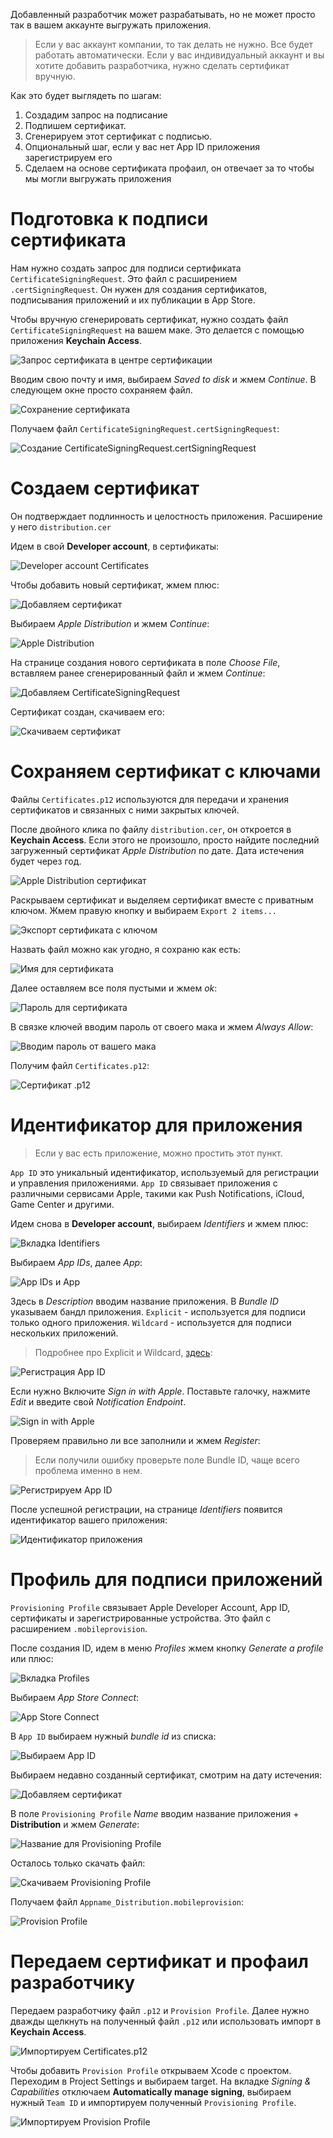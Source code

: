 Добавленный разработчик может разрабатывать, но не может просто так в вашем аккаунте выгружать приложения. 

> Если у вас аккаунт компании, то так делать не нужно. Все будет работать автоматически. Если у вас индивидуальный аккаунт и вы хотите добавить разработчика, нужно сделать сертификат вручную.

Как это будет выглядеть по шагам:
1. Создадим запрос на подписание
2. Подпишем сертификат.
3. Сгенерируем этот сертификат с подписью. 
4. Опциональный шаг, если у вас нет App ID приложения зарегистрируем его
5. Сделаем на основе сертификата профаил, он отвечает за то чтобы мы могли выгружать приложения

# Подготовка к подписи сертификата

Нам нужно создать запрос для подписи сертификата `CertificateSigningRequest`. Это файл с расширением `.certSigningRequest`. Он нужен для создания сертификатов, подписывания приложений и их публикации в App Store.

Чтобы вручную сгенерировать сертификат, нужно создать файл `CertificateSigningRequest` на вашем маке. Это делается с помощью приложения **Keychain Access**.

![Запрос сертификата в центре сертификации](https://cdn.sparrowcode.io/tutorials/cert-and-profile-for-personal-developer-account/keychain-request.png)

Вводим свою почту и имя, выбираем *Saved to disk* и жмем *Continue*. В следующем окне просто сохраняем файл.

![Сохранение сертификата](https://cdn.sparrowcode.io/tutorials/cert-and-profile-for-personal-developer-account/keychain-sert-info.png)

Получаем файл `CertificateSigningRequest.certSigningRequest`:

![Создание CertificateSigningRequest.certSigningRequest](https://cdn.sparrowcode.io/tutorials/cert-and-profile-for-personal-developer-account/keychain-sert-created.png)

# Создаем сертификат

Он подтверждает подлинность и целостность приложения. Расширение у него `distribution.cer`

Идем в свой **Developer account**, в сертификаты:

![Developer account Certificates](https://cdn.sparrowcode.io/tutorials/cert-and-profile-for-personal-developer-account/main-sert.png)

Чтобы добавить новый сертификат, жмем плюс:

![Добавляем сертификат](https://cdn.sparrowcode.io/tutorials/cert-and-profile-for-personal-developer-account/add-sert.png)

Выбираем *Apple Distribution* и жмем *Continue*:

![Apple Distribution](https://cdn.sparrowcode.io/tutorials/cert-and-profile-for-personal-developer-account/new-sert.png)

На странице создания нового сертификата в поле *Choose File*, вставляем ранее сгенерированный файл и жмем *Continue*:

![Добавляем CertificateSigningRequest](https://cdn.sparrowcode.io/tutorials/cert-and-profile-for-personal-developer-account/select-new-sert.png)

Сертификат создан, скачиваем его:

![Скачиваем сертификат](https://cdn.sparrowcode.io/tutorials/cert-and-profile-for-personal-developer-account/download-sert.png)

# Сохраняем сертификат с ключами

Файлы `Certificates.p12` используются для передачи и хранения сертификатов и связанных с ними закрытых ключей.

После двойного клика по файлу `distribution.cer`, он откроется в **Keychain Access**. Если этого не произошло, просто найдите последний загруженный сертификат *Apple Distribution* по дате. Дата истечения будет через год.

![Apple Distribution сертификат](https://cdn.sparrowcode.io/tutorials/cert-and-profile-for-personal-developer-account/distribution-sert.png)

Раскрываем сертификат и выделяем сертификат вместе с приватным ключом. Жмем правую кнопку и выбираем `Export 2 items...`

![Экспорт сертификата с ключом](https://cdn.sparrowcode.io/tutorials/cert-and-profile-for-personal-developer-account/export-distribution-sert.png)

Назвать файл можно как угодно, я сохраню как есть:

![Имя для сертификата](https://cdn.sparrowcode.io/tutorials/cert-and-profile-for-personal-developer-account/create-sert-p12.png)

Далее оставляем все поля пустыми и жмем *ok*:

![Пароль для сертификата](https://cdn.sparrowcode.io/tutorials/cert-and-profile-for-personal-developer-account/sert-p12-non-pass.png)

В связке ключей вводим пароль от своего мака и жмем *Always Allow*:

![Вводим пароль от вашего мака](https://cdn.sparrowcode.io/tutorials/cert-and-profile-for-personal-developer-account/sert-p12-system-pass.png)

Получим файл `Certificates.p12`:

![Сертификат .p12](https://cdn.sparrowcode.io/tutorials/cert-and-profile-for-personal-developer-account/save-sert-p12.png)

# Идентификатор для приложения

> Если у вас есть приложение, можно простить этот пункт.

`App ID` это уникальный идентификатор, используемый для регистрации и управления приложениями. `App ID` связывает приложения с различными сервисами Apple, такими как Push Notifications, iCloud, Game Center и другими.

Идем снова в **Developer account**, выбираем *Identifiers* и жмем плюс:

![Вкладка Identifiers](https://cdn.sparrowcode.io/tutorials/cert-and-profile-for-personal-developer-account/identifiers.png)

Выбираем *App IDs*, далее *App*:

![App IDs и App](https://cdn.sparrowcode.io/tutorials/cert-and-profile-for-personal-developer-account/register-identifier-app-id.png)

Здесь в *Description* вводим название приложения. В *Bundle ID* указываем бандл приложения. `Explicit` - используется для подписи только одного приложения. `Wildcard` - используется для подписи нескольких приложений.

> Подробнее про Explicit и Wildcard, [здесь](https://developer.apple.com/library/archive/qa/qa1713/_index.html):

![Регистрация App ID](https://cdn.sparrowcode.io/tutorials/cert-and-profile-for-personal-developer-account/register-app-id.png)

Если нужно Включите *Sign in with Apple*. Поставьте галочку, нажмите *Edit* и введите свой *Notification Endpoint*.

![Sign in with Apple](https://cdn.sparrowcode.io/tutorials/cert-and-profile-for-personal-developer-account/sign-in-with-apple.png)

Проверяем правильно ли все заполнили и жмем *Register*:

> Если получили ошибку проверьте поле Bundle ID, чаще всего проблема именно в нем.

![Регистрируем App ID](https://cdn.sparrowcode.io/tutorials/cert-and-profile-for-personal-developer-account/end-register-app-id.png)

После успешной регистрации, на странице *Identifiers* появится идентификатор вашего приложения:

![Идентификатор приложения](https://cdn.sparrowcode.io/tutorials/cert-and-profile-for-personal-developer-account/identifiers-list.png)

# Профиль для подписи приложений

`Provisioning Profile` связывает Apple Developer Account, App ID, сертификаты и зарегистрированные устройства. Это файл с расширением `.mobileprovision`.

После создания ID, идем в меню *Profiles* жмем кнопку *Generate a profile* или плюс:

![Вкладка Profiles](https://cdn.sparrowcode.io/tutorials/cert-and-profile-for-personal-developer-account/profiles.png)

Выбираем *App Store Connect*:

![App Store Connect](https://cdn.sparrowcode.io/tutorials/cert-and-profile-for-personal-developer-account/new-profile.png)

В `App ID` выбираем нужный *bundle id* из списка:

![Выбираем App ID](https://cdn.sparrowcode.io/tutorials/cert-and-profile-for-personal-developer-account/generate-profile-app-id.png)

Выбираем недавно созданный сертификат, смотрим на дату истечения:

![Добавляем сертификат](https://cdn.sparrowcode.io/tutorials/cert-and-profile-for-personal-developer-account/generate-profile-select-sert.png)

В поле `Provisioning Profile` *Name* вводим название приложения + **Distribution** и жмем *Generate*:

![Название для Provisioning Profile](https://cdn.sparrowcode.io/tutorials/cert-and-profile-for-personal-developer-account/generate-profile-name.png)

Осталось только скачать файл:

![Скачиваем Provisioning Profile](https://cdn.sparrowcode.io/tutorials/cert-and-profile-for-personal-developer-account/download-profile.png)

Получаем файл `Appname_Distribution.mobileprovision`:

![Provision Profile](https://cdn.sparrowcode.io/tutorials/cert-and-profile-for-personal-developer-account/created-profile.png)

# Передаем сертификат и профаил разработчику

Передаем разработчику файл `.p12` и `Provision Profile`. 
Далее нужно дважды щелкнуть на полученный файл `.p12` или использовать импорт в **Keychain Access**.

![Импортируем Certificates.p12](https://cdn.sparrowcode.io/tutorials/cert-and-profile-for-personal-developer-account/add-p12.png)

Чтобы добавить `Provision Profile` открываем Xcode с проектом. Переходим в Project Settings и выбираем target. На вкладке *Signing & Capabilities* отключаем **Automatically manage signing**, выбираем нужный `Team ID` и импортируем полученный `Provisioning Profile`.

![Импортируем Provision Profile](https://cdn.sparrowcode.io/tutorials/cert-and-profile-for-personal-developer-account/add-profile-xcode.png)
